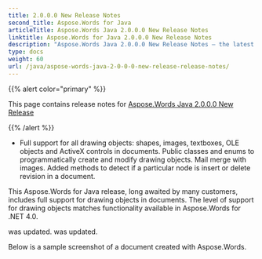 ```yaml
---
title: 2.0.0.0 New Release Notes
second_title: Aspose.Words for Java
articleTitle: Aspose.Words Java 2.0.0.0 New Release Notes
linktitle: Aspose.Words for Java 2.0.0.0 New Release Notes
description: "Aspose.Words Java 2.0.0.0 New Release Notes – the latest updates and fixes."
type: docs
weight: 60
url: /java/aspose-words-java-2-0-0-0-new-release-release-notes/
---
```


{{% alert color="primary" %}}

This page contains release notes for [Aspose.Words Java 2.0.0.0 New Release](https://releases.aspose.com/words/java/new-releases/aspose.words-java-2.0.0.0-new-release/)

{{% /alert %}}

- Full support for all drawing objects: shapes, images, textboxes, OLE objects and ActiveX controls in documents.
  Public classes and enums to programmatically create and modify drawing objects.
  Mail merge with images.
  Added methods to detect if a particular node is insert or delete revision in a document. 

This Aspose.Words for Java release, long awaited by many customers, includes full support for drawing objects in documents. The level of support for drawing objects matches functionality available in Aspose.Words for .NET 4.0.

was updated. was updated.

Below is a sample screenshot of a document created with Aspose.Words.
